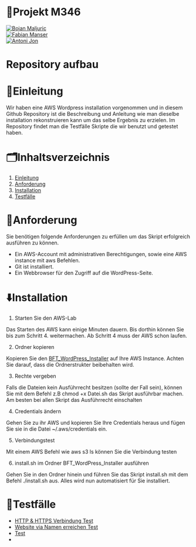 # 🚧Projekt M346
[![Bojan Maljuric](https://img.shields.io/badge/Bojan_Maljuric-FF4500?style=for-the-badge)](https://github.com/ffishchips)  
[![Fabian Manser](https://img.shields.io/badge/Fabian_Manser-4169E1?style=for-the-badge)](https://github.com/githubpro772)  
[![Antoni Jon](https://img.shields.io/badge/Antoni_Jon-696969?style=for-the-badge)](https://github.com/Antonio-Jon)
# Repository aufbau  
# 🎢Einleitung 
Wir haben eine AWS Wordpress installation vorgenommen und in diesem Github Repository ist die Beschreibung und Anleitung wie man dieselbe installation rekonstruieren kann um das selbe Ergebnis zu erzielen. Im Repository findet man die Testfälle Skripte die wir benutzt und getestet haben.
# 🗂️Inhaltsverzeichnis
1. [Einleitung](#-einleitung)
2. [Anforderung](#-anforderung)
3. [Installation](#-installation)
4. [Testfälle](#-testfälle)
# 🤔Anforderung 
Sie benötigen folgende Anforderungen zu erfüllen um das Skript erfolgreich ausführen zu können.  
- Ein AWS-Account mit administrativen Berechtigungen, sowie eine AWS instance mit aws Befehlen.  
- Git ist installiert.
- Ein Webbrowser für den Zugriff auf die WordPress-Seite.

# ⬇️Installation
1. Starten Sie den AWS-Lab

Das Starten des AWS kann einige Minuten dauern. Bis dorthin können Sie bis zum Schritt 4. weitermachen. Ab Schritt 4 muss der AWS schon laufen.

2. Ordner kopieren

Kopieren Sie den [BFT_WordPress_Installer](BFT_WordPress_Installer) auf Ihre AWS Instance. Achten Sie darauf, dass die Ordnerstrukter beibehalten wird.

3. Rechte vergeben

Falls die Dateien kein Ausführrecht besitzen (sollte der Fall sein), können Sie mit dem Befehl z.B chmod +x Datei.sh das Skript ausführbar machen. Am besten bei allen Skript das Ausführrecht einschalten

4. Credentials ändern

Gehen Sie zu ihr AWS und kopieren Sie Ihre Credentials heraus und fügen Sie sie in die Datei ~/.aws/credentials ein.

5. Verbindungstest

Mit einem AWS Befehl wie aws s3 ls können Sie die Verbindung testen

6. install.sh im Ordner BFT_WordPress_Installer ausführen

Gehen Sie in den Ordner hinein und führen Sie das Skript install.sh mit dem Befehl ./install.sh aus.
Alles wird nun automatisiert für Sie installiert.

# 📃Testfälle
- [HTTP & HTTPS Verbindung Test](Testfall1.md)
- [Website via Namen erreichen Test](Testfall2.md)
- [Test](Testfall3.md)
-
